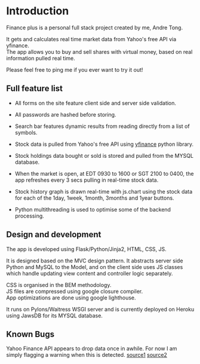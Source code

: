 # Introduction

Finance plus is a personal full stack project created by me, Andre Tong.

It gets and calculates real time market data from Yahoo's free API via yfinance.  
The app allows you to buy and sell shares with virtual money, based on real information pulled real time.  

Please feel free to ping me if you ever want to try it out!

## Full feature list

- All forms on the site feature client side and server side validation.  
- All passwords are hashed before storing.  

- Search bar features dynamic results from reading directly from a list of symbols.  

- Stock data is pulled from Yahoo's free API using [yfinance](https://pypi.org/project/yfinance/) python library.  
- Stock holdings data bought or sold is stored and pulled from the MYSQL database.  
- When the market is open, at EDT 0930 to 1600 or SGT 2100 to 0400, the app refreshes every 3 secs pulling in real-time stock data.  
- Stock history graph is drawn real-time with js.chart using the stock data for each of the 1day, 1week, 1month, 3months and 1year buttons.  

- Python multithreading is used to optimise some of the backend processing.

## Design and development
The app is developed using Flask/Python/Jinja2, HTML, CSS, JS.  

It is designed based on the MVC design pattern. It abstracts server side Python and MySQL to the Model, and on the client side uses JS classes which handle updating view content and controller logic separately.  

CSS is organised in the BEM methodology.  
JS files are compressed using google closure compiler.  
App optimizations are done using google lighthouse.  

It runs on Pylons/Waitress WSGI server and is currently deployed on Heroku using JawsDB for its MYSQL database.  

## Known Bugs
Yahoo Finance API appears to drop data once in awhile. For now I am simply flagging a warning when this is detected. [source1](https://stackoverflow.com/questions/40111621/yahoo-finance-api-missing-data-for-certain-days) [source2](https://www.reddit.com/r/algotrading/comments/wzimgy/anyone_else_seeing_massive_chunks_of_data_missing/)
